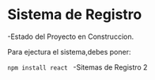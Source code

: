 <h1>Sistema de Registro</h1>

-Estado del Proyecto en Construccion.

Para ejectura el sistema,debes poner:

```npm install react ```
-Sitemas de Registro 2
